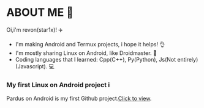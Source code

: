 # ABOUT ME 🤔
Oi,i'm revon(star1x)! ✈️
* I'm making Android and Termux projects, i hope it helps! 👌
* I'm mostly sharing Linux on Android, like Droidmaster. 🗿
* Coding languages that I learned: Cpp(C++), Py(Python), Js(Not entirely) (Javascript). 💻
### My first Linux on Android project ℹ️
Pardus on Android is my first Github project.[Click to view](https://github.com/Star1xr/Pardus-On-Android).
